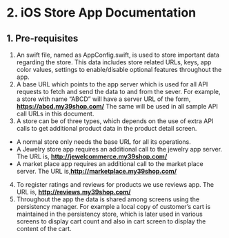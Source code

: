 # 2. iOS Store App Documentation

## 1. Pre-requisites

1. An swift file, named as AppConfig.swift, is used to store important data regarding the store. This data includes store related URLs, keys, app color values, settings to enable/disable optional features throughout the app.
2. A base URL which points to the app server which is used for all API requests to fetch and send the data to and from the sever.
For example, a store with name “ABCD” will have a server URL of the form,
**https://abcd.my39shop.com/**
The same will be used in all sample API call URLs in this document.
3. A store can be of three types, which depends on the use of extra API calls to get additional product data in the product detail screen.
* A normal store only needs the base URL for all its operations.
* A Jewelry store app requires an additional call to the jewelry app server. The URL is, **http://jewelcommerce.my39shop.com/**
* A market place app requires an additional call to the market place server. The URL is,**http://marketplace.my39shop.com/**
4. To register ratings and reviews for products we use reviews app. The URL is,
**http://reviews.my39shop.com/**
5. Throughout the app the data is shared among screens using the persistency manager. For example a local copy of customer’s cart is maintained in the persistency store, which is later used in various screens to display cart count and also in cart screen to display the content of the cart.
